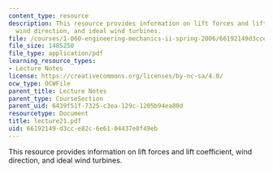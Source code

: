 ```yaml
---
content_type: resource
description: This resource provides information on lift forces and lift coefficient,
  wind direction, and ideal wind turbines.
file: /courses/1-060-engineering-mechanics-ii-spring-2006/66192149d3cce82c6e6104437e0f49eb_lecture21.pdf
file_size: 1485250
file_type: application/pdf
learning_resource_types:
- Lecture Notes
license: https://creativecommons.org/licenses/by-nc-sa/4.0/
ocw_type: OCWFile
parent_title: Lecture Notes
parent_type: CourseSection
parent_uid: 6439f51f-7325-c3ea-129c-1205b94ea80d
resourcetype: Document
title: lecture21.pdf
uid: 66192149-d3cc-e82c-6e61-04437e0f49eb
---
```

This resource provides information on lift forces and lift coefficient, wind direction, and ideal wind turbines.